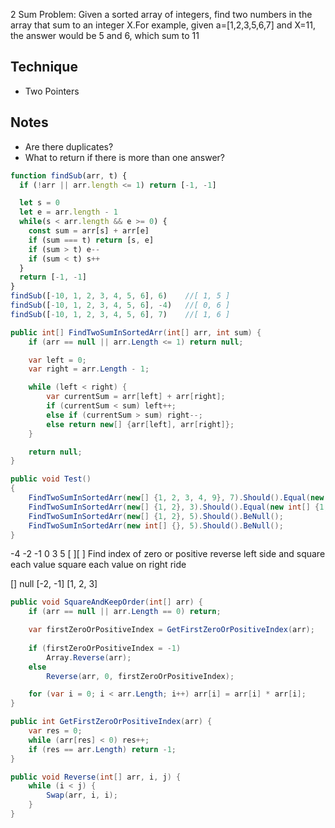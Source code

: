 2 Sum Problem: Given a sorted array of integers, find two numbers in the array 
that sum to an integer X.For example, given a=[1,2,3,5,6,7] and X=11, the answer 
would be 5 and 6, which sum to 11

## Technique

- Two Pointers

## Notes

- Are there duplicates? 
- What to return if there is more than one answer? 

```javascript 
function findSub(arr, t) {
  if (!arr || arr.length <= 1) return [-1, -1]

  let s = 0
  let e = arr.length - 1
  while(s < arr.length && e >= 0) {
    const sum = arr[s] + arr[e]
    if (sum === t) return [s, e]
    if (sum > t) e--
    if (sum < t) s++
  }
  return [-1, -1]
}
findSub([-10, 1, 2, 3, 4, 5, 6], 6)    //​​​​​[ 1, 5 ]​​​​​
findSub([-10, 1, 2, 3, 4, 5, 6], -4)   //​​​​​[ 0, 6 ]​​​​​
findSub([-10, 1, 2, 3, 4, 5, 6], 7)    //​​​​​[ 1, 6 ]​​​​​
```

```csharp
public int[] FindTwoSumInSortedArr(int[] arr, int sum) {
    if (arr == null || arr.Length <= 1) return null;

    var left = 0;
    var right = arr.Length - 1;

    while (left < right) {
        var currentSum = arr[left] + arr[right];
        if (currentSum < sum) left++;
        else if (currentSum > sum) right--;
        else return new[] {arr[left], arr[right]};
    }

    return null;
}

public void Test()
{
    FindTwoSumInSortedArr(new[] {1, 2, 3, 4, 9}, 7).Should().Equal(new[] {3, 4});
    FindTwoSumInSortedArr(new[] {1, 2}, 3).Should().Equal(new int[] {1, 2});
    FindTwoSumInSortedArr(new[] {1, 2}, 5).Should().BeNull();
    FindTwoSumInSortedArr(new int[] {}, 5).Should().BeNull();
}
```


-4  -2  -1  0  3  5
[         ][       ]
Find index of zero or positive
reverse left side and square each value
square each value on right ride

[]
null
[-2, -1]
[1, 2, 3]

```csharp
public void SquareAndKeepOrder(int[] arr) {
    if (arr == null || arr.Length == 0) return;

    var firstZeroOrPositiveIndex = GetFirstZeroOrPositiveIndex(arr);
    
    if (firstZeroOrPositiveIndex = -1)
        Array.Reverse(arr);
    else 
        Reverse(arr, 0, firstZeroOrPositiveIndex);

    for (var i = 0; i < arr.Length; i++) arr[i] = arr[i] * arr[i];
}

public int GetFirstZeroOrPositiveIndex(arr) {
    var res = 0; 
    while (arr[res] < 0) res++;
    if (res == arr.Length) return -1;
}

public void Reverse(int[] arr, i, j) {
    while (i < j) {
        Swap(arr, i, i);
    }
}

```
